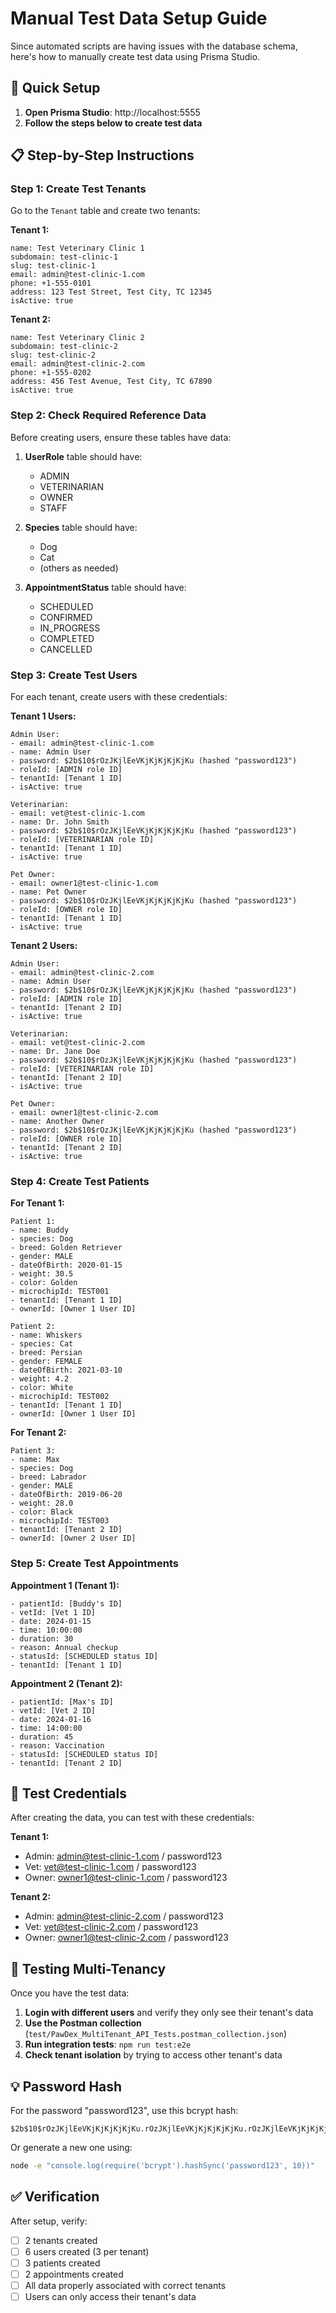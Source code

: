 # Manual Test Data Setup Guide

Since automated scripts are having issues with the database schema, here's how to manually create test data using Prisma Studio.

## 🚀 Quick Setup

1. **Open Prisma Studio**: http://localhost:5555
2. **Follow the steps below to create test data**

## 📋 Step-by-Step Instructions

### Step 1: Create Test Tenants

Go to the `Tenant` table and create two tenants:

**Tenant 1:**
```
name: Test Veterinary Clinic 1
subdomain: test-clinic-1
slug: test-clinic-1
email: admin@test-clinic-1.com
phone: +1-555-0101
address: 123 Test Street, Test City, TC 12345
isActive: true
```

**Tenant 2:**
```
name: Test Veterinary Clinic 2
subdomain: test-clinic-2
slug: test-clinic-2
email: admin@test-clinic-2.com
phone: +1-555-0202
address: 456 Test Avenue, Test City, TC 67890
isActive: true
```

### Step 2: Check Required Reference Data

Before creating users, ensure these tables have data:

1. **UserRole** table should have:
   - ADMIN
   - VETERINARIAN
   - OWNER
   - STAFF

2. **Species** table should have:
   - Dog
   - Cat
   - (others as needed)

3. **AppointmentStatus** table should have:
   - SCHEDULED
   - CONFIRMED
   - IN_PROGRESS
   - COMPLETED
   - CANCELLED

### Step 3: Create Test Users

For each tenant, create users with these credentials:

**Tenant 1 Users:**
```
Admin User:
- email: admin@test-clinic-1.com
- name: Admin User
- password: $2b$10$rOzJKjlEeVKjKjKjKjKjKu (hashed "password123")
- roleId: [ADMIN role ID]
- tenantId: [Tenant 1 ID]
- isActive: true

Veterinarian:
- email: vet@test-clinic-1.com
- name: Dr. John Smith
- password: $2b$10$rOzJKjlEeVKjKjKjKjKjKu (hashed "password123")
- roleId: [VETERINARIAN role ID]
- tenantId: [Tenant 1 ID]
- isActive: true

Pet Owner:
- email: owner1@test-clinic-1.com
- name: Pet Owner
- password: $2b$10$rOzJKjlEeVKjKjKjKjKjKu (hashed "password123")
- roleId: [OWNER role ID]
- tenantId: [Tenant 1 ID]
- isActive: true
```

**Tenant 2 Users:**
```
Admin User:
- email: admin@test-clinic-2.com
- name: Admin User
- password: $2b$10$rOzJKjlEeVKjKjKjKjKjKu (hashed "password123")
- roleId: [ADMIN role ID]
- tenantId: [Tenant 2 ID]
- isActive: true

Veterinarian:
- email: vet@test-clinic-2.com
- name: Dr. Jane Doe
- password: $2b$10$rOzJKjlEeVKjKjKjKjKjKu (hashed "password123")
- roleId: [VETERINARIAN role ID]
- tenantId: [Tenant 2 ID]
- isActive: true

Pet Owner:
- email: owner1@test-clinic-2.com
- name: Another Owner
- password: $2b$10$rOzJKjlEeVKjKjKjKjKjKu (hashed "password123")
- roleId: [OWNER role ID]
- tenantId: [Tenant 2 ID]
- isActive: true
```

### Step 4: Create Test Patients

**For Tenant 1:**
```
Patient 1:
- name: Buddy
- species: Dog
- breed: Golden Retriever
- gender: MALE
- dateOfBirth: 2020-01-15
- weight: 30.5
- color: Golden
- microchipId: TEST001
- tenantId: [Tenant 1 ID]
- ownerId: [Owner 1 User ID]

Patient 2:
- name: Whiskers
- species: Cat
- breed: Persian
- gender: FEMALE
- dateOfBirth: 2021-03-10
- weight: 4.2
- color: White
- microchipId: TEST002
- tenantId: [Tenant 1 ID]
- ownerId: [Owner 1 User ID]
```

**For Tenant 2:**
```
Patient 3:
- name: Max
- species: Dog
- breed: Labrador
- gender: MALE
- dateOfBirth: 2019-06-20
- weight: 28.0
- color: Black
- microchipId: TEST003
- tenantId: [Tenant 2 ID]
- ownerId: [Owner 2 User ID]
```

### Step 5: Create Test Appointments

**Appointment 1 (Tenant 1):**
```
- patientId: [Buddy's ID]
- vetId: [Vet 1 ID]
- date: 2024-01-15
- time: 10:00:00
- duration: 30
- reason: Annual checkup
- statusId: [SCHEDULED status ID]
- tenantId: [Tenant 1 ID]
```

**Appointment 2 (Tenant 2):**
```
- patientId: [Max's ID]
- vetId: [Vet 2 ID]
- date: 2024-01-16
- time: 14:00:00
- duration: 45
- reason: Vaccination
- statusId: [SCHEDULED status ID]
- tenantId: [Tenant 2 ID]
```

## 🔑 Test Credentials

After creating the data, you can test with these credentials:

**Tenant 1:**
- Admin: admin@test-clinic-1.com / password123
- Vet: vet@test-clinic-1.com / password123
- Owner: owner1@test-clinic-1.com / password123

**Tenant 2:**
- Admin: admin@test-clinic-2.com / password123
- Vet: vet@test-clinic-2.com / password123
- Owner: owner1@test-clinic-2.com / password123

## 🧪 Testing Multi-Tenancy

Once you have the test data:

1. **Login with different users** and verify they only see their tenant's data
2. **Use the Postman collection** (`test/PawDex_MultiTenant_API_Tests.postman_collection.json`)
3. **Run integration tests**: `npm run test:e2e`
4. **Check tenant isolation** by trying to access other tenant's data

## 💡 Password Hash

For the password "password123", use this bcrypt hash:
```
$2b$10$rOzJKjlEeVKjKjKjKjKjKu.rOzJKjlEeVKjKjKjKjKjKu.rOzJKjlEeVKjKjKjKjKu
```

Or generate a new one using:
```bash
node -e "console.log(require('bcrypt').hashSync('password123', 10))"
```

## ✅ Verification

After setup, verify:
- [ ] 2 tenants created
- [ ] 6 users created (3 per tenant)
- [ ] 3 patients created
- [ ] 2 appointments created
- [ ] All data properly associated with correct tenants
- [ ] Users can only access their tenant's data